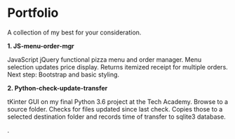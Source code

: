 # Portfolio
A collection of my best for your consideration.

**1. JS-menu-order-mgr**

JavaScript jQuery functional pizza menu and order manager. Menu selection updates price display. Returns itemized receipt for multiple orders. Next step: Bootstrap and basic styling.

**2. Python-check-update-transfer**

tKinter GUI on my final Python 3.6 project at the Tech Academy. Browse to a source folder. Checks for files updated since
last check. Copies those to a selected destination folder and records time of transfer to sqlite3 database.

.

